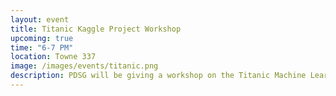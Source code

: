 ```yaml
---
layout: event
title: Titanic Kaggle Project Workshop 
upcoming: true
time: "6-7 PM"
location: Towne 337 
image: /images/events/titanic.png
description: PDSG will be giving a workshop on the Titanic Machine Learning Kaggle project. Come join us to learn about how Python and Jupyter Notebook are integrated into marching learning project pipelines. It is suggested that people bring their laptops with Anaconda (https://www.continuum.io/downloads) installed. 
---
```




